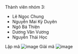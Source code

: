 Thành viên nhóm 3:
- Lê Ngọc Chung
- Nguyễn Mai Kỳ Duyên
- Ngô Bá Thiện
- Dương Văn Vương
- Nguyễn Thái Học

Lập mã 
![image](https://github.com/nbathien/ungdung_lapgiaima_Playfair/assets/148745036/83f505f3-a915-433e-af91-b154f269e06a)
Giải mã 
![image](https://github.com/nbathien/ungdung_lapgiaima_Playfair/assets/148745036/91ec4956-828a-4f05-80b2-eb86c2c8c9f4)

